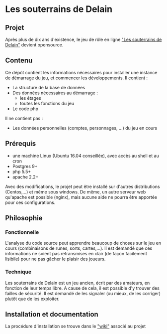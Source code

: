 # Les souterrains de Delain

## Projet
Après plus de dix ans d'existence, le jeu de rôle en ligne ["Les souterrains de Delain"](https://www.jdr-delain.net) devient opensource. 

## Contenu
Ce dépôt contient les informations nécessaires pour installer une instance de démarrage du jeu, et commencer les développements.
Il contient :

* La structure de la base de données
* Des données nécessaires au démarrage :
    * les étages
    * toutes les fonctions du jeu
* Le code php 


Il ne contient pas :

* Les données personnelles (comptes, personnages, ...) du jeu en cours

## Prérequis

* une machine Linux (Ubuntu 16.04 conseillée), avec accès au shell et au cron
* Postgres 9+ 
* php 5.5+
* apache 2.2+

Avec des modifications, le projet peut être installé sur d'autres distributions (Centos,...) et même sous windows. De même, un autre serveur web
qu'apache est possible (nginx), mais aucune aide ne pourra être apportée pour ces configurations.

## Philosophie

### Fonctionnelle
L'analyse du code source peut apprendre beaucoup de choses sur le jeu en cours (combinaisons de runes, sorts, cartes,...).
Il est demandé que ces informations ne soient pas retransmises en clair (de façon facilement lisibile) pour ne pas gâcher le plaisir des joueurs.

### Technique
Les souterrains de Delain est un jeu ancien, écrit par des amateurs, en fonction de leur temps libre.
A cause de cela, il est possible d'y trouver des failles de sécurité. Il est demandé de les signaler (ou mieux, de les corriger) plutôt que de les exploiter.

## Installation et documentation
La procédure d'installation se trouve dans le ["wiki"](/wiki) associé au projet




